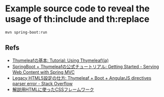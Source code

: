 # Example source code to reveal the usage of th:include and th:replace

```sh
mvn spring-boot:run
```

## Refs

- [Thymeleafの基本: Tutorial: Using Thymeleaf(ja)](http://www.thymeleaf.org/doc/tutorials/2.1/usingthymeleaf_ja.html)
- [SpringBoot + Thymeleafの公式チュートリアル: Getting Started - Serving Web Content with Spring MVC](https://spring.io/guides/gs/serving-web-content/)
- [Legacy HTML5設定の仕方: Thymeleaf + Boot + AngularJS directives parser error - Stack Overflow](http://stackoverflow.com/questions/23616055/thymeleaf-boot-angularjs-directives-parser-error)
- [解説用HTMLに使ったCSSフレームワーク](http://semantic-ui.com/)
